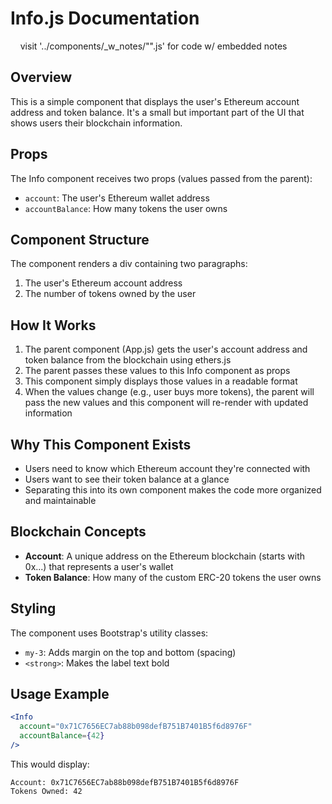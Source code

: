 # Info.js Documentation
&nbsp;&nbsp;&nbsp;&nbsp;visit '../components/_w_notes/"".js' for code w/ embedded notes
## Overview
This is a simple component that displays the user's Ethereum account address and token balance. It's a small but important part of the UI that shows users their blockchain information.

## Props
The Info component receives two props (values passed from the parent):
- `account`: The user's Ethereum wallet address
- `accountBalance`: How many tokens the user owns

## Component Structure
The component renders a div containing two paragraphs:
1. The user's Ethereum account address
2. The number of tokens owned by the user

## How It Works
1. The parent component (App.js) gets the user's account address and token balance from the blockchain using ethers.js
2. The parent passes these values to this Info component as props
3. This component simply displays those values in a readable format
4. When the values change (e.g., user buys more tokens), the parent will pass the new values and this component will re-render with updated information

## Why This Component Exists
- Users need to know which Ethereum account they're connected with
- Users want to see their token balance at a glance
- Separating this into its own component makes the code more organized and maintainable

## Blockchain Concepts
- **Account**: A unique address on the Ethereum blockchain (starts with 0x...) that represents a user's wallet
- **Token Balance**: How many of the custom ERC-20 tokens the user owns

## Styling
The component uses Bootstrap's utility classes:
- `my-3`: Adds margin on the top and bottom (spacing)
- `<strong>`: Makes the label text bold

## Usage Example
```jsx
<Info
  account="0x71C7656EC7ab88b098defB751B7401B5f6d8976F"
  accountBalance={42}
/>
```

This would display:
```
Account: 0x71C7656EC7ab88b098defB751B7401B5f6d8976F
Tokens Owned: 42
```